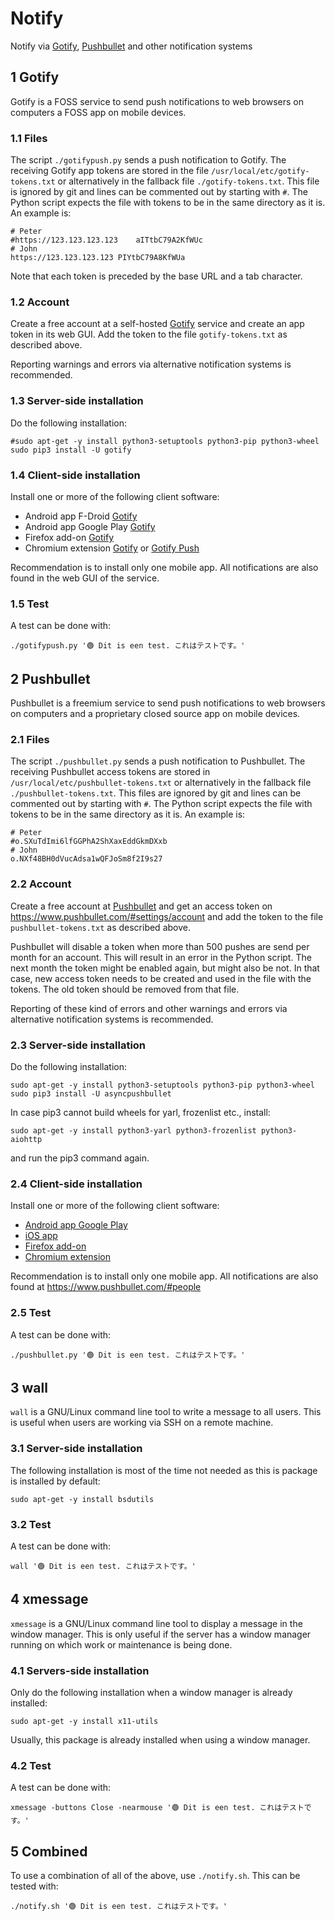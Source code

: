 # Notify

Notify via [Gotify](https://gotify.net/),
[Pushbullet](https://www.pushbullet.com/) and other notification systems

## 1 Gotify

Gotify is a FOSS service to send push notifications to web browsers on computers
a FOSS app on mobile devices.

### 1.1 Files

The script `./gotifypush.py` sends a push notification to Gotify. The
receiving Gotify app tokens are stored in the file
`/usr/local/etc/gotify-tokens.txt` or alternatively in the fallback file
`./gotify-tokens.txt`. This file is ignored by git and lines can be
commented out by starting with `#`. The Python script expects the file with
tokens to be in the same directory as it is. An example is:

    # Peter
    #https://123.123.123.123	aITtbC79A2KfWUc
    # John
    https://123.123.123.123	PIYtbC79A8KfWUa

Note that each token is preceded by the base URL and a tab character.

### 1.2 Account

Create a free account at a self-hosted
[Gotify](https://github.com/gotify/server) service and create an app token in
its web GUI. Add the token to the file `gotify-tokens.txt` as described above.

Reporting warnings and errors via alternative notification systems is
recommended.

### 1.3 Server-side installation

Do the following installation:

    #sudo apt-get -y install python3-setuptools python3-pip python3-wheel
    sudo pip3 install -U gotify

### 1.4 Client-side installation

Install one or more of the following client software:
- Android app F-Droid [Gotify](https://f-droid.org/en/packages/com.github.gotify/)
- Android app Google Play [Gotify](https://play.google.com/store/apps/details?id=com.github.gotify)
- Firefox add-on [Gotify](https://addons.mozilla.org/firefox/addon/gotify)
- Chromium extension [Gotify](https://chrome.google.com/webstore/detail/gotify/defcailckfpgaigaiijligpnjipkhhmg) or [Gotify Push](https://chrome.google.com/webstore/detail/gotify-push/cbegkpikakpajcaoblfkeindhhikpfmd)

Recommendation is to install only one mobile app. All notifications are also
found in the web GUI of the service.

### 1.5 Test

A test can be done with:

    ./gotifypush.py '🟢 Dit is een test. これはテストです。'

## 2 Pushbullet

Pushbullet is a freemium service to send push notifications to web browsers on
computers and a proprietary closed source app on mobile devices.

### 2.1 Files

The script `./pushbullet.py` sends a push notification to Pushbullet. The
receiving Pushbullet access tokens are stored in
`/usr/local/etc/pushbullet-tokens.txt` or alternatively in the fallback file
`./pushbullet-tokens.txt`. This files are ignored by git and lines can be
commented out by starting with `#`. The Python script expects the file with
tokens to be in the same directory as it is. An example is:

    # Peter
    #o.SXuTdImi6lfGGPhA2ShXaxEddGkmDXxb
    # John
    o.NXf48BH0dVucAdsa1wQFJoSm8f2I9s27

### 2.2 Account

Create a free account at [Pushbullet](https://pushbullet.com) and get an access
token on https://www.pushbullet.com/#settings/account and add the token to the
file `pushbullet-tokens.txt` as described above.

Pushbullet will disable a token when more than 500 pushes are send per month for
an account. This will result in an error in the Python script. The next month
the token might be enabled again, but might also be not. In that case, new
access token needs to be created and used in the file with the tokens. The old
token should be removed from that file.

Reporting of these kind of errors and other warnings and errors via alternative
notification systems is recommended.

### 2.3 Server-side installation

Do the following installation:

    sudo apt-get -y install python3-setuptools python3-pip python3-wheel
    sudo pip3 install -U asyncpushbullet

In case pip3 cannot build wheels for yarl, frozenlist etc., install:

    sudo apt-get -y install python3-yarl python3-frozenlist python3-aiohttp

and run the pip3 command again.

### 2.4 Client-side installation

Install one or more of the following client software:
- [Android app Google Play](https://play.google.com/store/apps/details?id=com.pushbullet.android)
- [iOS app](https://itunes.apple.com/app/pushbullet/id810352052)
- [Firefox add-on](https://addons.mozilla.org/firefox/addon/pushbullet)
- [Chromium extension](https://chrome.google.com/webstore/detail/pushbullet/chlffgpmiacpedhhbkiomidkjlcfhogd)

Recommendation is to install only one mobile app. All notifications are also
found at https://www.pushbullet.com/#people

### 2.5 Test

A test can be done with:

    ./pushbullet.py '🟢 Dit is een test. これはテストです。'

## 3 wall

`wall` is a GNU/Linux command line tool to write a message to all users. This is
useful when users are working via SSH on a remote machine.

### 3.1 Server-side installation

The following installation is most of the time not needed as this is package is
installed by default:

    sudo apt-get -y install bsdutils

### 3.2 Test

A test can be done with:

    wall '🟢 Dit is een test. これはテストです。'

## 4 xmessage

`xmessage` is a GNU/Linux command line tool to display a message in the window
manager. This is only useful if the server has a window manager running on which
work or maintenance is being done.

### 4.1 Servers-side installation

Only do the following installation when a window manager is already installed:

    sudo apt-get -y install x11-utils

Usually, this package is already installed when using a window manager.

### 4.2 Test

A test can be done with:

    xmessage -buttons Close -nearmouse '🟢 Dit is een test. これはテストです。'

## 5 Combined

To use a combination of all of the above, use `./notify.sh`. This can be tested
with:

    ./notify.sh '🟢 Dit is een test. これはテストです。'
